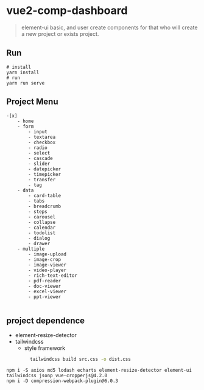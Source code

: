 # vue2-comp-dashboard

> element-ui basic, and user create components for that who will create a new project or exists project.

## Run

```shell
# install
yarn install
# run
yarn run serve
```

## Project Menu

```text
-[x]
    - home
    - form
        - input
        - textarea
        - checkbox
        - radio
        - select
        - cascade
        - slider
        - datepicker
        - timepicker
        - transfer
        - tag
    - data
        - card-table 
        - tabs
        - breadcrumb
        - steps
        - carousel
        - collapse
        - calendar
        - todolist
        - dialog
        - drawer
    - multiple
        - image-upload
        - image-crop
        - image-viewer
        - video-player
        - rich-text-editor
        - pdf-reader
        - doc-viewer
        - excel-viewer
        - ppt-viewer
        
```

## project dependence

- element-resize-detector
- tailwindcss
    - style framework
        ```bash
          tailwindcss build src.css -o dist.css 
        ```

```shell script
npm i -S axios md5 lodash echarts element-resize-detector element-ui tailwindcss jsonp vue-cropperjs@4.2.0
npm i -D compression-webpack-plugin@6.0.3
```
